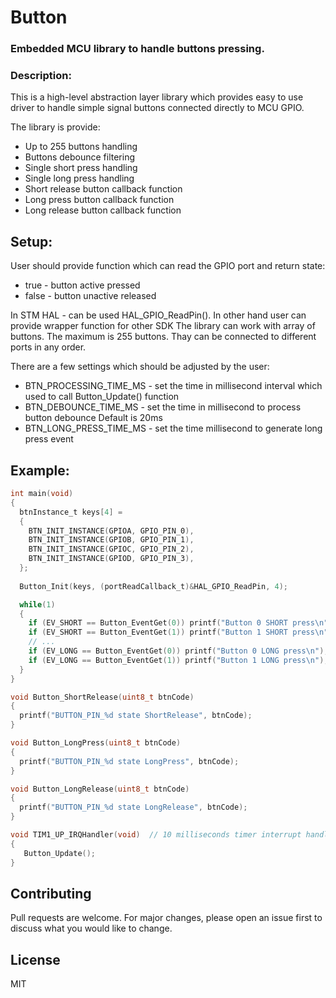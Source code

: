 # Button
### Embedded MCU library to handle buttons pressing.

### Description: 
This is a high-level abstraction layer library which provides easy to use driver 
to handle simple signal buttons connected directly to MCU GPIO.

The library is provide:
- Up to 255 buttons handling
- Buttons debounce filtering
- Single short press handling
- Single long press handling
- Short release button callback function
- Long press button callback function
- Long release button callback function
 
## Setup:
User should provide function which can read the GPIO port and return state: 
- true  - button active pressed
- false - button unactive released

In STM HAL - can be used HAL_GPIO_ReadPin(). In other hand user can provide 
wrapper function for other SDK
The library can work with array of buttons. The maximum is 255 buttons. 
Thay can be connected to different ports in any order. 

There are a few settings which should be adjusted by the user:
- BTN_PROCESSING_TIME_MS - set the time in millisecond interval which used to 
                         call Button_Update() function
- BTN_DEBOUNCE_TIME_MS   - set the time in millisecond to process button debounce
                         Default is 20ms
- BTN_LONG_PRESS_TIME_MS - set the time millisecond to generate long press event

## Example:
```C
int main(void)
{
  btnInstance_t keys[4] = 
  {
    BTN_INIT_INSTANCE(GPIOA, GPIO_PIN_0),
    BTN_INIT_INSTANCE(GPIOB, GPIO_PIN_1),
    BTN_INIT_INSTANCE(GPIOC, GPIO_PIN_2),
    BTN_INIT_INSTANCE(GPIOD, GPIO_PIN_3),
  };
  
  Button_Init(keys, (portReadCallback_t)&HAL_GPIO_ReadPin, 4);

  while(1)
  {
    if (EV_SHORT == Button_EventGet(0)) printf("Button 0 SHORT press\n");
    if (EV_SHORT == Button_EventGet(1)) printf("Button 1 SHORT press\n");
    // ...
    if (EV_LONG == Button_EventGet(0)) printf("Button 0 LONG press\n");
    if (EV_LONG == Button_EventGet(1)) printf("Button 1 LONG press\n");
  }
}

void Button_ShortRelease(uint8_t btnCode)
{
  printf("BUTTON_PIN_%d state ShortRelease", btnCode);
}

void Button_LongPress(uint8_t btnCode)
{
  printf("BUTTON_PIN_%d state LongPress", btnCode);
}

void Button_LongRelease(uint8_t btnCode)
{
  printf("BUTTON_PIN_%d state LongRelease", btnCode);
}

void TIM1_UP_IRQHandler(void)  // 10 milliseconds timer interrupt handler
{
   Button_Update();
}
```



## Contributing
Pull requests are welcome. For major changes, please open an issue first to discuss what you would like to change.

## License
MIT